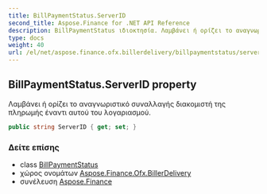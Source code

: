 ```yaml
---
title: BillPaymentStatus.ServerID
second_title: Aspose.Finance for .NET API Reference
description: BillPaymentStatus ιδιοκτησία. Λαμβάνει ή ορίζει το αναγνωριστικό συναλλαγής διακομιστή της πληρωμής έναντι αυτού του λογαριασμού.
type: docs
weight: 40
url: /el/net/aspose.finance.ofx.billerdelivery/billpaymentstatus/serverid/
---
```

## BillPaymentStatus.ServerID property

Λαμβάνει ή ορίζει το αναγνωριστικό συναλλαγής διακομιστή της πληρωμής έναντι αυτού του λογαριασμού.

```csharp
public string ServerID { get; set; }
```

### Δείτε επίσης

* class [BillPaymentStatus](../)
* χώρος ονομάτων [Aspose.Finance.Ofx.BillerDelivery](../../billpaymentstatus/)
* συνέλευση [Aspose.Finance](../../../)


